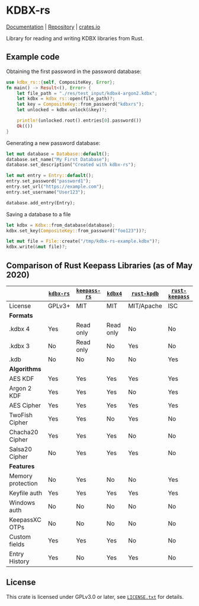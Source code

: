 # KDBX-rs

[Documentation][docs] | [Repository][repo] | [crates.io][package]

Library for reading and writing KDBX libraries from Rust. 

## Example code

Obtaining the first password in the password database:

```rust
use kdbx_rs::{self, CompositeKey, Error};
fn main() -> Result<(), Error> {
    let file_path = "./res/test_input/kdbx4-argon2.kdbx";
    let kdbx = kdbx_rs::open(file_path)?;
    let key = CompositeKey::from_password("kdbxrs");
    let unlocked = kdbx.unlock(&key)?;

    println!(unlocked.root().entries[0].password())
    Ok(())
}
```

Generating a new password database:

```rust
let mut database = Database::default();
database.set_name("My First Database");
database.set_description("Created with kdbx-rs");

let mut entry = Entry::default();
entry.set_password("password1");
entry.set_url("https://example.com");
entry.set_username("User123");

database.add_entry(Entry);
```

Saving a database to a file

```rust
let kdbx = Kdbx::from_database(database);
kdbx.set_key(CompositeKey::from_password("foo123"))?;

let mut file = File::create("/tmp/kdbx-rs-example.kdbx")?;
kdbx.write(&mut file)?;
```

## Comparison of Rust Keepass Libraries (as of May 2020)

|                  |[`kdbx-rs`]|[`keepass-rs`]| [`kdbx4`] |[`rust-kpdb`]|[`rust-keepass`]|
|------------------|-----------|--------------|-----------|-------------|----------------|
| License          | GPLv3+    | MIT          | MIT       | MIT/Apache  | ISC            |
| **Formats**      |           |              |           |             |                |
| .kdbx 4          | Yes       | Read only    | Read only | No          | No             |
| .kdbx 3          | No        | Read only    | No        | Yes         | No             |
| .kdb             | No        | No           | No        | No          | Yes            |
| **Algorithms**   |           |              |           |             |                |
| AES KDF          | Yes       | Yes          | Yes       | Yes         | Yes            |
| Argon 2 KDF      | Yes       | Yes          | Yes       | No          | Yes            |
| AES Cipher       | Yes       | Yes          | Yes       | Yes         | Yes            |
| TwoFish Cipher   | Yes       | Yes          | No        | Yes         | No             |
| Chacha20 Cipher  | Yes       | Yes          | Yes       | No          | No             |
| Salsa20 Cipher   | No        | Yes          | Yes       | Yes         | No             |
| **Features**     |           |              |           |             |                |
| Memory protection| No        | Yes          | No        | No          | Yes            |
| Keyfile auth     | Yes       | Yes          | Yes       | Yes         | Yes            |
| Windows  auth    | No        | No           | No        | No          | No             |
| KeepassXC OTPs   | No        | No           | No        | No          | No             |
| Custom fields    | Yes       | Yes          | Yes       | No          | No             |
| Entry History    | Yes       | No           | Yes       | Yes         | No             |


## License

This crate is licensed under GPLv3.0 or later, see [`LICENSE.txt`][license] for details.

[docs]: https://docs.rs/kdbx-rs/
[package]: https://crates.io/crates/kdbx-rs
[repo]: https://gitlab.com/tonyfinn/kdbx-rs
[license]: https://gitlab.com/tonyfinn/kdbx-rs/LICENSE.txt
[`kdbx-rs`]: https://gitlab.com/tonyfinn/kdbx-rs
[`kdbx4`]: https://github.com/makovich/kdbx4
[`rust-kpdb`]: https://github.com/sru-systems/rust-kpdb
[`rust-keepass`]: https://github.com/raymontag/rust-keepass
[`keepass-rs`]: https://github.com/sseemayer/keepass-rs